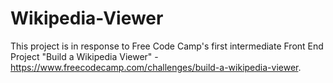 # Wikipedia-Viewer

 This project is in response to Free Code Camp's first intermediate Front End Project "Build a Wikipedia Viewer" -  https://www.freecodecamp.com/challenges/build-a-wikipedia-viewer.

